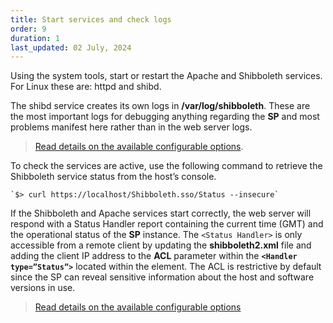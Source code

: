 ```yaml
---
title: Start services and check logs
order: 9
duration: 1
last_updated: 02 July, 2024
---
```


Using the system tools, start or restart the Apache and Shibboleth services. For Linux these are: httpd and shibd.

The shibd service creates its own logs in **/var/log/shibboleth**. These are the most important logs for debugging
anything regarding the **SP** and most problems manifest here rather than in the web server logs.

> [Read details on the available configurable options](https://wiki.shibboleth.net/confluence/display/SP3/Logging).

To check the services are active, use the following command to retrieve the Shibboleth service status from the host’s console.

    `$> curl https://localhost/Shibboleth.sso/Status --insecure`

If the Shibboleth and Apache services start correctly, the web server will respond with a Status Handler report
containing the current time (GMT) and the operational status of the **SP** instance. The `<Status Handler>` is only
accessible from a remote client by updating the **shibboleth2.xml** file and adding the client IP address to the
**ACL** parameter within the **`<Handler type=”Status”>`** located within the <Sessions> element. The ACL is
restrictive by default since the SP can reveal sensitive information about the host and software
versions in use.

> [Read details on the available configurable options](https://shibboleth.atlassian.net/wiki/spaces/SP3/pages/2065334870/Status+Handler)